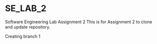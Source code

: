 # SE_LAB_2
Software Engineering Lab Assignment 2
This is for Assignment 2 to clone and update repository.

Creating branch 1
